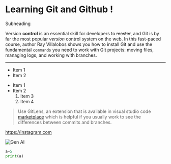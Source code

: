 # Learning Git and Github !

Subheading

Version __control__ is an essential skill for developers to ~~master~~, and Git is by far the most popular _version_ control system on the web. In this fast-paced course, author Ray Villalobos shows you how to install Git and use the fundamental `commands` you need to work with Git projects: moving files, managing logs, and working with branches.

---

- Item 1
- Item 2

* Item 1
* Item 2
  1. Item 3
  2. Item 4
>Use GitLens, an extension that is available in visual studio code [marketplace](https://visualstudiocode.com) which is helpful if you usually work to see the differences between commits and branches.

https://instagram.com

![Gen AI](https://images.app.goo.gl/d2do17MqVDA5m7ig6)

```py
a=5
print(a)
```
